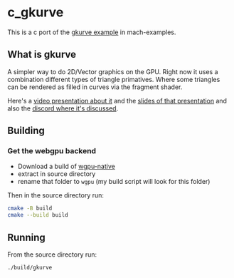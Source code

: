 # c_gkurve
This is a c port of the [gkurve example](https://github.com/hexops/mach-examples/tree/main/examples/gkurve) in mach-examples. 
## What is gkurve
A simpler way to do 2D/Vector graphics on the GPU. Right now it uses a combination different types of triangle primatives. Where some triangles can be rendered as filled in curves via the fragment shader.

Here's a [video presentation about it](https://www.youtube.com/watch?v=QTybQ-5MlrE) and the [slides of that presentation](https://docs.google.com/presentation/d/1IY-05VHPuUfS3e22D-BorDh8HMz14i6cLcddAGAhUZo) and also the [discord where it's discussed](https://discord.com/channels/996677443681267802/1150498877338828832/1153338351672373359).
## Building
### Get the webgpu backend
* Download a build of [wgpu-native](https://github.com/gfx-rs/wgpu-native/releases)
* extract in source directory
* rename that folder to `wgpu` (my build script will look for this folder)

Then in the source directory run:
```sh
cmake -B build
cmake --build build
```
## Running
From the source directory run:
```sh
./build/gkurve
```

